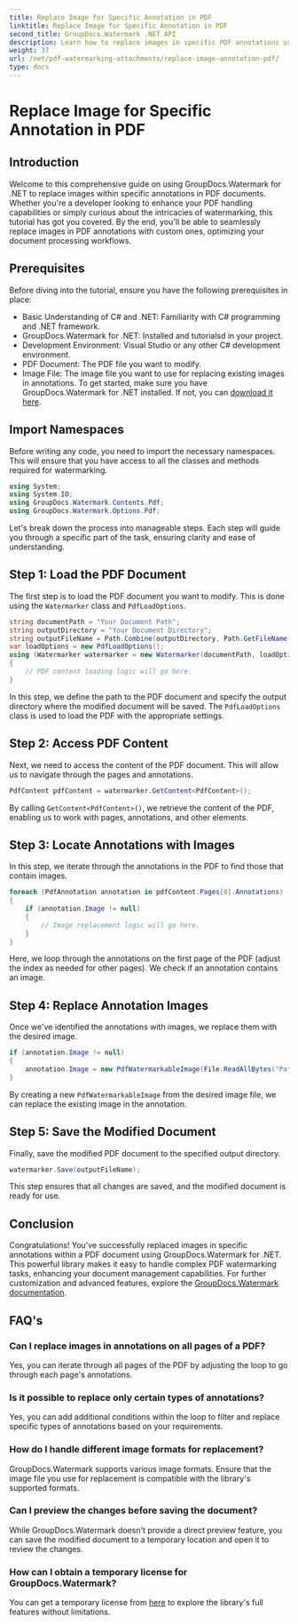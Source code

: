 ```yaml
---
title: Replace Image for Specific Annotation in PDF
linktitle: Replace Image for Specific Annotation in PDF
second_title: GroupDocs.Watermark .NET API
description: Learn how to replace images in specific PDF annotations using GroupDocs.Watermark for .NET. This detailed guide covers everything from loading documents to saving changes.
weight: 37
url: /net/pdf-watermarking-attachments/replace-image-annotation-pdf/
type: docs
---
```

# Replace Image for Specific Annotation in PDF

## Introduction
Welcome to this comprehensive guide on using GroupDocs.Watermark for .NET to replace images within specific annotations in PDF documents. Whether you're a developer looking to enhance your PDF handling capabilities or simply curious about the intricacies of watermarking, this tutorial has got you covered. By the end, you'll be able to seamlessly replace images in PDF annotations with custom ones, optimizing your document processing workflows.
## Prerequisites
Before diving into the tutorial, ensure you have the following prerequisites in place:
- Basic Understanding of C# and .NET: Familiarity with C# programming and .NET framework.
- GroupDocs.Watermark for .NET: Installed and tutorialsd in your project.
- Development Environment: Visual Studio or any other C# development environment.
- PDF Document: The PDF file you want to modify.
- Image File: The image file you want to use for replacing existing images in annotations.
To get started, make sure you have GroupDocs.Watermark for .NET installed. If not, you can [download it here](https://releases.groupdocs.com/Watermark/net/).
## Import Namespaces
Before writing any code, you need to import the necessary namespaces. This will ensure that you have access to all the classes and methods required for watermarking.
```csharp
using System;
using System.IO;
using GroupDocs.Watermark.Contents.Pdf;
using GroupDocs.Watermark.Options.Pdf;
```
Let's break down the process into manageable steps. Each step will guide you through a specific part of the task, ensuring clarity and ease of understanding.
## Step 1: Load the PDF Document
The first step is to load the PDF document you want to modify. This is done using the `Watermarker` class and `PdfLoadOptions`.

```csharp
string documentPath = "Your Document Path";
string outputDirectory = "Your Document Directory";
string outputFileName = Path.Combine(outputDirectory, Path.GetFileName(documentPath));
var loadOptions = new PdfLoadOptions();
using (Watermarker watermarker = new Watermarker(documentPath, loadOptions))
{
    // PDF content loading logic will go here.
}
```
In this step, we define the path to the PDF document and specify the output directory where the modified document will be saved. The `PdfLoadOptions` class is used to load the PDF with the appropriate settings.
## Step 2: Access PDF Content
Next, we need to access the content of the PDF document. This will allow us to navigate through the pages and annotations.

```csharp
PdfContent pdfContent = watermarker.GetContent<PdfContent>();
```
By calling `GetContent<PdfContent>()`, we retrieve the content of the PDF, enabling us to work with pages, annotations, and other elements.
## Step 3: Locate Annotations with Images
In this step, we iterate through the annotations in the PDF to find those that contain images.

```csharp
foreach (PdfAnnotation annotation in pdfContent.Pages[0].Annotations)
{
    if (annotation.Image != null)
    {
        // Image replacement logic will go here.
    }
}
```
Here, we loop through the annotations on the first page of the PDF (adjust the index as needed for other pages). We check if an annotation contains an image.
## Step 4: Replace Annotation Images
Once we've identified the annotations with images, we replace them with the desired image.

```csharp
if (annotation.Image != null)
{
    annotation.Image = new PdfWatermarkableImage(File.ReadAllBytes("Path to Your Image File"));
}
```
By creating a new `PdfWatermarkableImage` from the desired image file, we can replace the existing image in the annotation.
## Step 5: Save the Modified Document
Finally, save the modified PDF document to the specified output directory.

```csharp
watermarker.Save(outputFileName);
```
This step ensures that all changes are saved, and the modified document is ready for use.
## Conclusion
Congratulations! You've successfully replaced images in specific annotations within a PDF document using GroupDocs.Watermark for .NET. This powerful library makes it easy to handle complex PDF watermarking tasks, enhancing your document management capabilities. For further customization and advanced features, explore the [GroupDocs.Watermark documentation](https://tutorials.groupdocs.com/Watermark/net/).
## FAQ's
### Can I replace images in annotations on all pages of a PDF?
Yes, you can iterate through all pages of the PDF by adjusting the loop to go through each page's annotations.
### Is it possible to replace only certain types of annotations?
Yes, you can add additional conditions within the loop to filter and replace specific types of annotations based on your requirements.
### How do I handle different image formats for replacement?
GroupDocs.Watermark supports various image formats. Ensure that the image file you use for replacement is compatible with the library's supported formats.
### Can I preview the changes before saving the document?
While GroupDocs.Watermark doesn't provide a direct preview feature, you can save the modified document to a temporary location and open it to review the changes.
### How can I obtain a temporary license for GroupDocs.Watermark?
You can get a temporary license from [here](https://purchase.groupdocs.com/temporary-license/) to explore the library's full features without limitations.
